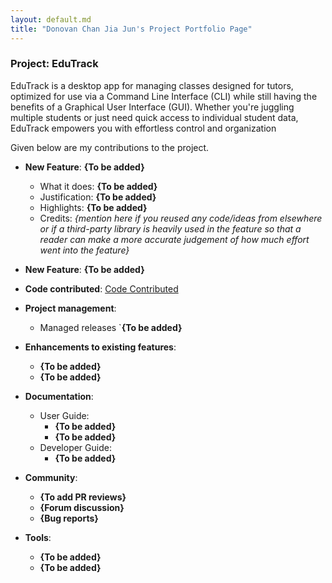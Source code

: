```yaml
---
layout: default.md
title: "Donovan Chan Jia Jun's Project Portfolio Page"
---
```


### Project: EduTrack

EduTrack is a desktop app for managing classes designed for tutors, optimized for use via a Command Line Interface (CLI) while still having the benefits of a Graphical User Interface (GUI).
Whether you're juggling multiple students or just need quick access to individual student data, EduTrack empowers you with effortless control and organization

Given below are my contributions to the project.

* **New Feature**: **{To be added}**
  * What it does: **{To be added}**
  * Justification: **{To be added}**
  * Highlights: **{To be added}**
  * Credits: *{mention here if you reused any code/ideas from elsewhere or if a third-party library is heavily used in the feature so that a reader can make a more accurate judgement of how much effort went into the feature}*

* **New Feature**: **{To be added}**

* **Code contributed**: [Code Contributed](https://nus-cs2103-ay2324s1.github.io/tp-dashboard/?search=donovanjj&breakdown=true)

* **Project management**:
  * Managed releases `**{To be added}**

* **Enhancements to existing features**:
  * **{To be added}**
  * **{To be added}**

* **Documentation**:
  * User Guide:
    * **{To be added}**
    * **{To be added}**
  * Developer Guide:
    * **{To be added}**

* **Community**:
  * **{To add PR reviews}**
  * **{Forum discussion}**
  * **{Bug reports}**

* **Tools**:
  * **{To be added}**
  * **{To be added}**
